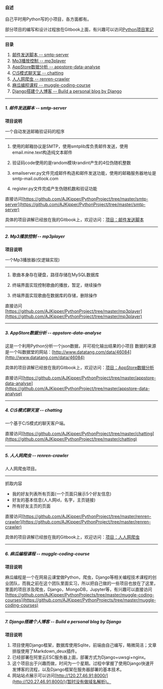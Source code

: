 <h4 id = 'CV'>自述</h4>

自己平时用Python写的小项目，各方面都有。

部分项目的编写和设计过程放在Gitbook上面，有兴趣可以访问[Python项目笔记](https://www.gitbook.com/book/ajkipper/python-projects/details)

-------------

**目录**

1. [邮件发送脚本 -- smtp-server](#c1)
2. [Mp3播放控制 -- mp3player](#c2)
3. [AppStore数据分析 -- appstore-data-analyse](#c3)
4. [C\S模式聊天室 -- chatting](#c4)
5. [人人网爬虫 -- renren-crawler](#c5)
6. [麻瓜编程课程 -- muggle-coding-course](#c6)
7. [Django搭建个人博客 -- Build a personal blog by Django](#c7)

-------------------

<h5 id = 'c1'>1. 邮件发送脚本 -- smtp-server</h5>

**项目说明**

一个自动发送邮箱验证码的程序

--------------------

1. 使用的邮箱协议是SMTP，使用smtplib库负责邮件发送，使用email.mine.text构造纯文本邮件

2. 验证码code使用的是random模块randint产生的4位伪随机整数

3. emailserver.py文件完成邮件构造和邮件发送功能，使用的邮箱服务器地址是smtp-mail.outlook.com

4. register.py文件完成产生伪随机数和验证功能

直接访问[https://github.com/AJKipper/PythonProject/tree/master/smtp-server](https://github.com/AJKipper/PythonProject/tree/master/smtp-server)

具体的项目讲解已经放在我的Gitbook上，欢迎访问：[项目：邮件发送脚本](https://ajkipper.gitbooks.io/python-projects/content/xiang_mu_ff1a_you_jian_fa_song.html)

-------------------

<h5 id = 'c2'>2. Mp3播放控制 -- mp3player</h5>

**项目说明**

一个Mp3播放器(仅逻辑实现)

---------------

1. 歌曲本身存在硬盘，路径存储在MySQL数据库

2. 终端界面实现控制歌曲的播放，暂定，继续操作

3. 终端界面实现歌曲在数据库的存储，删除操作

直接访问[https://github.com/AJKipper/PythonProject/tree/master/mp3player](https://github.com/AJKipper/PythonProject/tree/master/mp3player)

-------------------

<h5 id = 'c3'>3. AppStore数据分析 -- appstore-data-analyse</h5>

这是一个利用Python分析一个json数据，并可视化输出结果的小项目
数据的来源是一个叫数据堂的网站：[http://www.datatang.com/data/46084](http://www.datatang.com/data/46084)

具体的项目讲解已经放在我的Gitbook上，欢迎访问：[项目：AppStore数据分析](https://ajkipper.gitbooks.io/python-projects/content/xiang_mu_ff1a_appstore_shu_ju_fen_xi.html)

直接访问[https://github.com/AJKipper/PythonProject/tree/master/appstore-data-analyse](https://github.com/AJKipper/PythonProject/tree/master/appstore-data-analyse)

-------------------

<h5 id = 'c4'>4. C\S模式聊天室 -- chatting</h5>

一个基于C/S模式的聊天客户端。

直接访问[https://github.com/AJKipper/PythonProject/tree/master/chatting](https://github.com/AJKipper/PythonProject/tree/master/chatting)

-------------------

<h5 id = 'c5'>5. 人人网爬虫 -- renren-crawler</h5>

人人网爬虫项目。

---

抓取内容	

* 我的好友列表所有页面(一个页面只展示5个好友信息)
* 好友的基本信息(人人网id，名字，主页链接)
* 所有好友主页的页面

直接访问[https://github.com/AJKipper/PythonProject/tree/master/renren-crawler](https://github.com/AJKipper/PythonProject/tree/master/renren-crawler)

具体的项目讲解已经放在我的Gitbook上，欢迎访问：[项目：人人网爬虫](https://ajkipper.gitbooks.io/python-projects/content/ren_ren_wang_pa_chong.html)

----------


<h5 id = 'c6'>6. 麻瓜编程课程 -- muggle-coding-course</h5>

**项目说明**

麻瓜编程是一个在网易云课堂做Python，爬虫，Django等相关编程技术课程的创业团队，而我之前在这个团队里面实习，所以把自己做的一些项目也放在了这里，里面的项目涉及爬虫，Django，MongoDB，Jupyter等，有兴趣可以直接访问[https://github.com/AJKipper/PythonProjects/tree/master/muggle-coding-courses](https://github.com/AJKipper/PythonProjects/tree/master/muggle-coding-courses)


----
<h5 id = 'c7'>7. Django搭建个人博客 -- Build a personal blog by Django</h5>

**项目说明**

1. 项目使用Django框架，数据库使用Sqlite，前端由自己编写，略微简洁；文章排版使用了Markdown_deux插件。
2. 已经部署在阿里云ESC服务器上面，部署方式为Django+uwsgi+nginx。
3. 这个项目出于兴趣而做，时间为一个星期。过程中掌握了使用Django快速开发博客的流程，以及Django框架在服务器部署的基本技术。
4. 网站站点展示可以访问[http://120.27.46.91:8000/](http://120.27.46.91:8000/)(暂时没有做域名解析)。